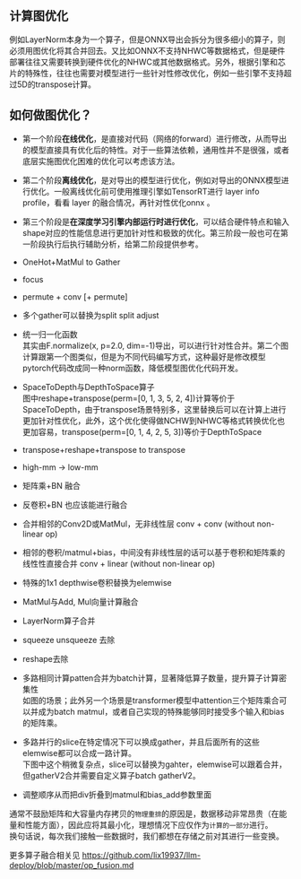 ## 计算图优化    

例如LayerNorm本身为一个算子，但是ONNX导出会拆分为很多细小的算子，则必须用图优化将其合并回去。又比如ONNX不支持NHWC等数据格式，但是硬件部署往往又需要转换到硬件优化的NHWC或其他数据格式。另外，根据引擎和芯片的特殊性，往往也需要对模型进行一些针对性修改优化，例如一些引擎不支持超过5D的transpose计算。    

## 如何做图优化？  
* 第一个阶段**在线优化**，是直接对代码（网络的forward）进行修改，从而导出的模型直接具有优化后的特性。对于一些算法依赖，通用性并不是很强，或者底层实施图优化困难的优化可以考虑该方法。     
* 第二个阶段**离线优化**，是对导出的模型进行优化，例如对导出的ONNX模型进行优化。一般离线优化前可使用推理引擎如TensorRT进行 layer info profile，看看 layer 的融合情况，再针对性优化onnx 。     
* 第三个阶段是**在深度学习引擎内部运行时进行优化**，可以结合硬件特点和输入shape对应的性能信息进行更加针对性和极致的优化。第三阶段一般也可在第一阶段执行后执行辅助分析，给第二阶段提供参考。    


*  OneHot+MatMul  to  Gather    

* focus

* permute + conv [+ permute]
  

*  多个gather可以替换为split    split adjust     

*  统一归一化函数  
其实由F.normalize(x, p=2.0, dim=-1)导出，可以进行针对性合并。第二个图计算跟第一个图类似，但是为不同代码编写方式，这种最好是修改模型pytorch代码改成同一种norm函数，降低模型图优化代码开发。  

*  SpaceToDepth与DepthToSpace算子   
图中reshape+transpose(perm=[0, 1, 3, 5, 2, 4])计算等价于SpaceToDepth，由于transpose场景特别多，这里替换后可以在计算上进行更加针对性优化，此外，这个优化使得做NCHW到NHWC等格式转换优化也更加容易，transpose(perm=[0, 1, 4, 2, 5, 3])等价于DepthToSpace   

*  transpose+reshape+transpose to  transpose


*  high-mm -> low-mm
    

*  矩阵乘+BN 融合


*  反卷积+BN 也应该能进行融合      


*  合并相邻的Conv2D或MatMul，无非线性层 conv + conv (without non-linear op)    


*  相邻的卷积/matmul+bias，中间没有非线性层的话可以基于卷积和矩阵乘的线性性直接合并 conv + linear (without non-linear op)    


*  特殊的1x1 depthwise卷积替换为elemwise


*  MatMul与Add, Mul向量计算融合


*  LayerNorm算子合并   
 

*  squeeze  unsqueeze 去除      


*  reshape去除
  

*  多路相同计算patten合并为batch计算，显著降低算子数量，提升算子计算密集性       
如图的场景；此外另一个场景是transformer模型中attention三个矩阵乘合可以并成为batch matmul，或者自己实现的特殊能够同时接受多个输入和bias的矩阵乘。  

*  多路并行的slice在特定情况下可以换成gather，并且后面所有的这些elemwise都可以合成一路计算。   
下图中这个稍微复杂点，slice可以替换为gahter，elemwise可以跟着合并，但gatherV2合并需要自定义算子batch gatherV2。   


*  调整顺序从而把div折叠到matmul和bias_add参数里面    
  

通常不鼓励矩阵和大容量内存拷贝的`物理重排`的原因是，数据移动非常昂贵（在能量和性能方面），因此应将其最小化，理想情况下应仅作为`计算的一部分`进行。  
换句话说，每次我们接触一些数据时，我们都想在存储之前对其进行一些变换。


更多算子融合相关见 https://github.com/lix19937/llm-deploy/blob/master/op_fusion.md    


 

 

